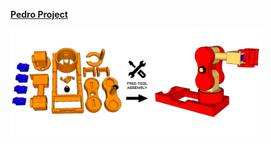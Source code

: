 <a href="https://github.com/almtzr/Pedro"><strong>Pedro Project</strong></a>

<img align="left" src="https://github.com/almtzr/Pedro/blob/main/img/pedro_frame.gif" width="80%">


